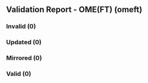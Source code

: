 ## Validation Report - OME(FT) (omeft)


### Invalid (0)
### Updated (0)
### Mirrored (0)
### Valid (0)
